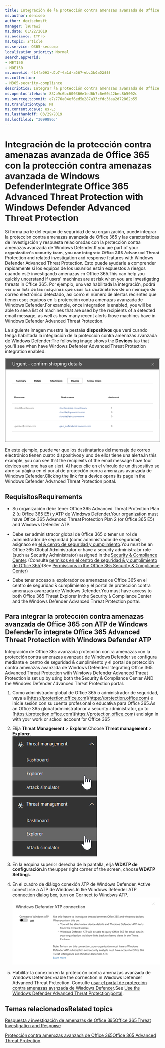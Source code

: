 ```yaml
---
title: Integración de la protección contra amenazas avanzada de Office 365 con la protección contra amenazas avanzada de Windows Defender
ms.author: deniseb
author: denisebmsft
manager: laurawi
ms.date: 01/22/2019
ms.audience: ITPro
ms.topic: article
ms.service: O365-seccomp
localization_priority: Normal
search.appverid:
- MET150
- MOE150
ms.assetid: 414fa693-d7b7-4a1d-a387-ebc3b6a52889
ms.collection:
- M365-security-compliance
description: Integrar la protección contra amenazas avanzada de Office 365 con la protección contra amenazas avanzada de Windows Defender para ver información más detallada acerca de la administración de amenazas.
ms.openlocfilehash: 832b9c6bc600366e1ed6b7c6e60442bec8b5002c
ms.sourcegitcommit: e7a776a04ef6ed5e287a33cfdc36aa2d72862b55
ms.translationtype: MT
ms.contentlocale: es-ES
ms.lasthandoff: 03/29/2019
ms.locfileid: "30998963"
---
```

# <a name="integrate-office-365-advanced-threat-protection-with-windows-defender-advanced-threat-protection"></a><span data-ttu-id="e5fc5-103">Integración de la protección contra amenazas avanzada de Office 365 con la protección contra amenazas avanzada de Windows Defender</span><span class="sxs-lookup"><span data-stu-id="e5fc5-103">Integrate Office 365 Advanced Threat Protection with Windows Defender Advanced Threat Protection</span></span>

<span data-ttu-id="e5fc5-104">Si forma parte del equipo de seguridad de su organización, puede integrar la protección contra amenazas avanzada de Office 365 y las características de investigación y respuesta relacionadas con la protección contra amenazas avanzada de Windows Defender.</span><span class="sxs-lookup"><span data-stu-id="e5fc5-104">If you are part of your organization's security team, you can integrate Office 365 Advanced Threat Protection and related investigation and response features with Windows Defender Advanced Threat Protection.</span></span> <span data-ttu-id="e5fc5-105">Esto puede ayudarle a comprender rápidamente si los equipos de los usuarios están expuestos a riesgos cuando esté investigando amenazas en Office 365.</span><span class="sxs-lookup"><span data-stu-id="e5fc5-105">This can help you quickly understand if users' machines are at risk when you are investigating threats in Office 365.</span></span> <span data-ttu-id="e5fc5-106">Por ejemplo, una vez habilitada la integración, podrá ver una lista de las máquinas que usan los destinatarios de un mensaje de correo electrónico detectado, así como el número de alertas recientes que tienen esos equipos en la protección contra amenazas avanzada de Windows Defender.</span><span class="sxs-lookup"><span data-stu-id="e5fc5-106">For example, once integration is enabled, you will be able to see a list of machines that are used by the recipients of a detected email message, as well as how many recent alerts those machines have in Windows Defender Advanced Threat Protection.</span></span>
  
<span data-ttu-id="e5fc5-107">La siguiente imagen muestra la pestaña **dispositivos** que verá cuando tenga habilitada la integración de la protección contra amenazas avanzada de Windows Defender:</span><span class="sxs-lookup"><span data-stu-id="e5fc5-107">The following image shows the **Devices** tab that you'll see when have Windows Defender Advanced Threat Protection integration enabled:</span></span> 
  
![Si ATP de Windows Defender está habilitada, puede ver una lista de equipos con alertas.](media/fec928ea-8f0c-44d7-80b9-a2e0a8cd4e89.PNG)
  
<span data-ttu-id="e5fc5-109">En este ejemplo, puede ver que los destinatarios del mensaje de correo electrónico tienen cuatro dispositivos y uno de ellos tiene una alerta.</span><span class="sxs-lookup"><span data-stu-id="e5fc5-109">In this example, you can see that the recipients of the email message have four devices and one has an alert.</span></span> <span data-ttu-id="e5fc5-110">Al hacer clic en el vínculo de un dispositivo se abre su página en el portal de protección contra amenazas avanzada de Windows Defender.</span><span class="sxs-lookup"><span data-stu-id="e5fc5-110">Clicking the link for a device opens its page in the Windows Defender Advanced Threat Protection portal.</span></span>
  
## <a name="requirements"></a><span data-ttu-id="e5fc5-111">Requisitos</span><span class="sxs-lookup"><span data-stu-id="e5fc5-111">Requirements</span></span>

- <span data-ttu-id="e5fc5-112">Su organización debe tener Office 365 Advanced Threat Protection Plan 2 (u Office 365 E5) y ATP de Windows Defender.</span><span class="sxs-lookup"><span data-stu-id="e5fc5-112">Your organization must have Office 365 Advanced Threat Protection Plan 2 (or Office 365 E5) and Windows Defender ATP.</span></span>
    
- <span data-ttu-id="e5fc5-113">Debe ser administrador global de Office 365 o tener un rol de administrador de seguridad (como administrador de seguridad) asignado en [el &amp; centro de seguridad y cumplimiento](https://protection.office.com).</span><span class="sxs-lookup"><span data-stu-id="e5fc5-113">You must be an Office 365 Global Administrator or have a security administrator role (such as Security Administrator) assigned in the [Security &amp; Compliance Center](https://protection.office.com).</span></span> <span data-ttu-id="e5fc5-114">(Consulte [permisos en el centro de seguridad &amp; y cumplimiento de Office 365](permissions-in-the-security-and-compliance-center.md))</span><span class="sxs-lookup"><span data-stu-id="e5fc5-114">(See [Permissions in the Office 365 Security &amp; Compliance Center](permissions-in-the-security-and-compliance-center.md))</span></span>
    
- <span data-ttu-id="e5fc5-115">Debe tener acceso al explorador de amenazas de Office 365 en el centro de seguridad & cumplimiento y el portal de protección contra amenazas avanzada de Windows Defender.</span><span class="sxs-lookup"><span data-stu-id="e5fc5-115">You must have access to both Office 365 Threat Explorer in the Security & Compliance Center and the Windows Defender Advanced Threat Protection portal.</span></span>
    
## <a name="to-integrate-office-365-advanced-threat-protection-with-windows-defender-atp"></a><span data-ttu-id="e5fc5-116">Para integrar la protección contra amenazas avanzada de Office 365 con ATP de Windows Defender</span><span class="sxs-lookup"><span data-stu-id="e5fc5-116">To integrate Office 365 Advanced Threat Protection with Windows Defender ATP</span></span>

<span data-ttu-id="e5fc5-117">Integración de Office 365 avanzada protección contra amenazas con la protección contra amenazas avanzada de Windows Defender se configura mediante el centro de seguridad & cumplimiento y el portal de protección contra amenazas avanzada de Windows Defender.</span><span class="sxs-lookup"><span data-stu-id="e5fc5-117">Integrating Office 365 Advanced Threat Protection with Windows Defender Advanced Threat Protection is set up by using both the Security & Compliance Center AND the Windows Defender Advanced Threat Protection portal.</span></span>
  
1. <span data-ttu-id="e5fc5-118">Como administrador global de Office 365 o administrador de seguridad, vaya a [https://protection.office.com](https://protection.office.com) e inicie sesión con su cuenta profesional o educativa para Office 365.</span><span class="sxs-lookup"><span data-stu-id="e5fc5-118">As an Office 365 global administrator or a security administrator, go to [https://protection.office.com](https://protection.office.com) and sign in with your work or school account for Office 365.</span></span> 
    
2. <span data-ttu-id="e5fc5-119">Elija **Threat Management** \> **Explorer**.</span><span class="sxs-lookup"><span data-stu-id="e5fc5-119">Choose **Threat management** \> **Explorer**.</span></span><br><span data-ttu-id="e5fc5-120">![Explorador en el menú de administración de amenazas](media/ThreatMgmt-Explorer-nav.png)</span><span class="sxs-lookup"><span data-stu-id="e5fc5-120">![Explorer in Threat Management menu](media/ThreatMgmt-Explorer-nav.png)</span></span><br>
    
3. <span data-ttu-id="e5fc5-121">En la esquina superior derecha de la pantalla, elija **WDATP de configuración**.</span><span class="sxs-lookup"><span data-stu-id="e5fc5-121">In the upper right corner of the screen, choose **WDATP Settings**.</span></span>
    
4. <span data-ttu-id="e5fc5-122">En el cuadro de diálogo conexión ATP de Windows Defender, Active conectarse a ATP de Windows.</span><span class="sxs-lookup"><span data-stu-id="e5fc5-122">In the Windows Defender ATP connection dialog box, turn on Connect to Windows ATP.</span></span><br>![Conexión ATP de Windows Defender](media/Explorer-WDATPConnection-dialog.png)<br>
    
5. <span data-ttu-id="e5fc5-124">Habilitar la conexión en la protección contra amenazas avanzada de Windows Defender.</span><span class="sxs-lookup"><span data-stu-id="e5fc5-124">Enable the connection in Windows Defender Advanced Threat Protection.</span></span> <span data-ttu-id="e5fc5-125">Consulte [usar el portal de protección contra amenazas avanzada de Windows Defender](https://go.microsoft.com/fwlink/?linkid=859690).</span><span class="sxs-lookup"><span data-stu-id="e5fc5-125">See [Use the Windows Defender Advanced Threat Protection portal](https://go.microsoft.com/fwlink/?linkid=859690).</span></span>

  
## <a name="related-topics"></a><span data-ttu-id="e5fc5-126">Temas relacionados</span><span class="sxs-lookup"><span data-stu-id="e5fc5-126">Related topics</span></span>

[<span data-ttu-id="e5fc5-127">Respuesta y investigación de amenazas de Office 365</span><span class="sxs-lookup"><span data-stu-id="e5fc5-127">Office 365 Threat Investigation and Response</span></span>](office-365-ti.md)
  
[<span data-ttu-id="e5fc5-128">Protección contra amenazas avanzada de Office 365</span><span class="sxs-lookup"><span data-stu-id="e5fc5-128">Office 365 Advanced Threat Protection</span></span>](office-365-atp.md)
  

